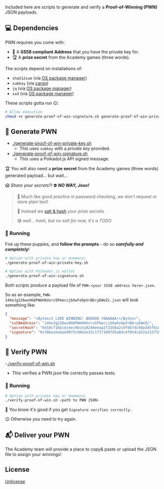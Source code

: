 

Included here are scripts to generate and verify a **Proof-of-Winning (PWN)** JSON payloads.

## 💻 Dependencies

PWN requires you come with:

- 🙋 A **SS58 compliant Address** that you have the private key for.
- 🏆 A **prize secret** from the Academy games (three words).

The scripts depend on installations of:

- `sha512sum` (via [OS package manager](https://unix.stackexchange.com/questions/426837/no-sha256sum-in-macos))
- `subkey` (via [cargo](https://github.com/paritytech/substrate/tree/master/bin/utils/subkey#install-with-cargo))
- `jq` (via [OS package manager](https://stedolan.github.io/jq/))
- `xxd` (via [OS package manager](https://unix.stackexchange.com/questions/1316/convert-ascii-code-to-hexadecimal-in-unix-shell-script))


These scripts gotta run 😉:

```sh
# Allow execution
chmod +x generate-proof-of-win-signature.sh generate-proof-of-win-private-key.sh verify-proof-of-win.sh
```

## 🔏 Generate PWN

- [./generate-proof-of-win-private-key.sh](./generate-proof-of-win-private-key.sh)
  - This uses `subkey` with a _private key_ provided.
- [./generate-proof-of-win-signature.sh](./generate-proof-of-win-signature.sh)
  - This uses a Polkadot.js API signed message.

🏆 You will also need a **prize secret** from the Academy games (three words) generated payload... but wait...

😱 _Share your secrets?!_
⛔ **_NO WAY, Jose!_**

> 🙈 Much like good practice in password checking, we don't request or store plain text!
>
> 🧂 Instead we [salt & hash](https://www.okta.com/blog/2019/03/what-are-salted-passwords-and-password-hashing/) your prize secrets
>
> 😅 _well... hash, but no salt for now, it's a TODO_

### 🏃 Running

Fire up these puppies, and **follow the prompts** - do so **_carefully and completely_**!

```sh
# Option with private key or mnemonic
./generate-proof-of-win-private-key.sh

# Option with Polkadot.js wallet
./generate-proof-of-win-signature.sh
```

Both scripts produce a payload file of `PWN-<your SS58 address here>.json`.

So as an example, `PWN-14XeJg226wvHG6PWmhKUsrv5PmeccjbXwFe9pVrBbryEWeZc.json` will look something like:

```json
{
  "message": "<Bytes>I LIKE WINNING! BOOOOO YAAAAAA!</Bytes>",
  "ss58Address": "14XeJg226wvHG6PWmhKUsrv5PmeccjbXwFe9pVrBbryEWeZc",
  "secretHash": "0x58cf16bcdceec9bce18246eeaa2f3358a2cdfdb7dc98a3d5f61da18f841b057369c58e64a456e236e853d853ef088a0eb57551a2a2b124c3060d5f402a2bf0a3",
  "signature": "0x78bea5e6ae9973c9842e33c1f37109fd5a8dc4f954cd22a133756a7590fffd0363f956afd24a16a6bcb00a3ce7bfdcc8045dad80b421bd01a8948ff9d2853e8a"
}
```

## 🔎 Verify PWN

-[./verify-proof-of-win.sh](./verify-proof-of-win.sh)

- This verifies a PWN json file correctly passes tests.

### 🏃 Running

```sh
# Option with private key or mnemonic
./verify-proof-of-win.sh <path to PWN JSON>
```

🎉 You know it's good if you get `Signature verifies correctly.`

😉 Otherwise you need to try again.

## 📬 Deliver your PWN

The Academy team will provide a place to copy& paste or upload the JSON file to assign your winnings!

## License

[Unlicense](./LICENSE)
